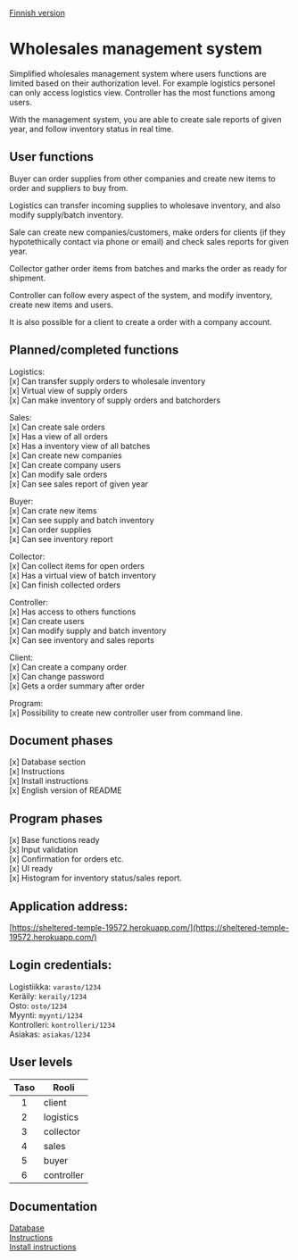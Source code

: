 [Finnish version](README.md)

# Wholesales management system

Simplified wholesales management system where users functions are limited based on their authorization level. For example logistics personel can only access logistics view. Controller has the most functions among users.

With the management system, you are able to create sale reports of given year, and follow inventory status in real time.

## User functions

Buyer can order supplies from other companies and create new items to order and suppliers to buy from.

Logistics can transfer incoming supplies to wholesave inventory, and also modify supply/batch inventory.

Sale can create new companies/customers, make orders for clients (if they hypotethically contact via phone or email) and check sales reports for given year.

Collector gather order items from batches and marks the order as ready for shipment.

Controller can follow every aspect of the system, and modify inventory, create new items and users.

It is also possible for a client to create a order with a company account.

## Planned/completed functions

Logistics:  
[x] Can transfer supply orders to wholesale inventory  
[x] Virtual view of supply orders  
[x] Can make inventory of supply orders and batchorders

Sales:  
[x] Can create sale orders  
[x] Has a view of all orders  
[x] Has a inventory view of all batches  
[x] Can create new companies  
[x] Can create company users  
[x] Can modify sale orders  
[x] Can see sales report of given year

Buyer:  
[x] Can crate new items  
[x] Can see supply and batch inventory  
[x] Can order supplies  
[x] Can see inventory report

Collector:  
[x] Can collect items for open orders  
[x] Has a virtual view of batch inventory  
[x] Can finish collected orders

Controller:  
[x] Has access to others functions  
[x] Can create users  
[x] Can modify supply and batch inventory  
[x] Can see inventory and sales reports

Client:  
[x] Can create a company order  
[x] Can change password  
[x] Gets a order summary after order

Program:  
[x] Possibility to create new controller user from command line.

## Document phases

[x] Database section  
[x] Instructions  
[x] Install instructions  
[x] English version of README

## Program phases

[x] Base functions ready  
[x] Input validation  
[x] Confirmation for orders etc.  
[x] UI ready  
[x] Histogram for inventory status/sales report.

## Application address:

[https://sheltered-temple-19572.herokuapp.com/](https://sheltered-temple-19572.herokuapp.com/)

## Login credentials:

Logistiikka: `varasto/1234`  
Keräily: `keraily/1234`  
Osto: `osto/1234`  
Myynti: `myynti/1234`  
Kontrolleri: `kontrolleri/1234`  
Asiakas: `asiakas/1234`

## User levels

| Taso | Rooli      |
| :--: | ---------- |
|  1   | client     |
|  2   | logistics  |
|  3   | collector  |
|  4   | sales      |
|  5   | buyer      |
|  6   | controller |

## Documentation

[Database](/doc/db_en.md)  
[Instructions](/doc/instructions.md)  
[Install instructions](/doc/install.md)

